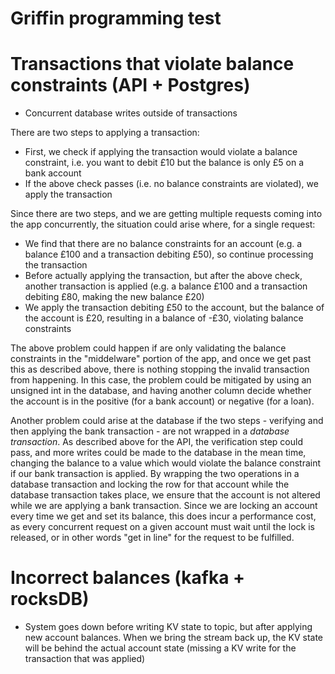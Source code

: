 # Griffin programming test

# Transactions that violate balance constraints (API + Postgres)

- Concurrent database writes outside of transactions

There are two steps to applying a transaction:

- First, we check if applying the transaction would violate a balance constraint, i.e. you want to debit £10 but the balance is only £5 on a bank account
- If the above check passes (i.e. no balance constraints are violated), we apply the transaction
 
Since there are two steps, and we are getting multiple requests coming into the app concurrently, the situation could arise where, for a single request:

- We find that there are no balance constraints for an account (e.g. a balance £100 and a transaction debiting £50), so continue processing the transaction
- Before actually applying the transaction, but after the above check, another transaction is applied (e.g. a balance £100 and a transaction debiting £80, making the new balance £20)
- We apply the transaction debiting £50 to the account, but the balance of the account is £20, resulting in a balance of -£30, violating balance constraints

The above problem could happen if are only validating the balance constraints in the "middelware" portion of the app, and once we get past this as described above, there is nothing stopping the invalid transaction from happening.
In this case, the problem could be mitigated by using an unsigned int in the database, and having another column decide whether the account is in the positive (for a bank account) or negative (for a loan).

Another problem could arise at the database if the two steps - verifying and then applying the bank transaction - are not wrapped in a _database transaction_. As described above for the API, the verification step could pass, and more writes could be made to the database in the mean time, changing the balance to a value which would violate the balance constraint if our bank transaction is applied. By wrapping the two operations in a database transaction and locking the row for that account while the database transaction takes place, we ensure that the account is not altered while we are applying a bank transaction. Since we are locking an account every time we get and set its balance, this does incur a performance cost, as every concurrent request on a given account must wait until the lock is released, or in other words "get in line" for the request to be fulfilled.

# Incorrect balances (kafka + rocksDB)

- System goes down before writing KV state to topic, but after applying new account balances. When we bring the stream back up, the KV state will be behind the actual account state (missing a KV write for the transaction that was applied)
